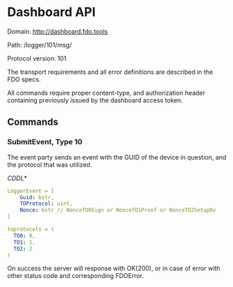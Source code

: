 Dashboard API
===

Domain: http://dashboard.fdo.tools

Path: /logger/101/msg/

Protocol version: 101

The transport requirements and all error definitions are described in the FDO specs.

All commands require proper content-type, and authorization header containing previously issued by the dashboard access token.

## Commands

### SubmitEvent, Type 10

The event party sends an event with the GUID of the device in question, and the protocol that was utilized.

*CDDL**
```yaml
LoggerEvent = [
    Guid: bstr,
    TOProtocol: uint,
    Nonce: bstr // NonceTO0Sign or NonceTO1Proof or NonceTO2SetupDv 
]

toprotocols = (
  TO0: 0,
  TO1: 1,
  TO2: 2
)
```

On success the server will response with OK(200), or in case of error with other status code and corresponding FDOError.



